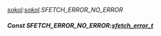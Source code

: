 _[sokol](../../modules/sokol/sokol-module.md):[sokol](../../modules/sokol/sokol-module.md).SFETCH\_ERROR\_NO\_ERROR_
##### Const SFETCH\_ERROR\_NO\_ERROR:[sfetch_error_t](../../modules/sokol/sokol-sfetch_error_t.md)
